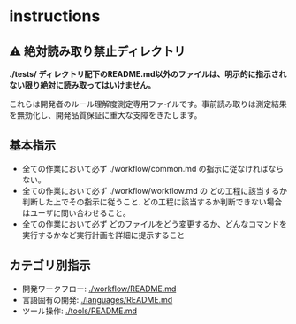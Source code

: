 # instructions

## ⚠️ 絶対読み取り禁止ディレクトリ

**./tests/ ディレクトリ配下のREADME.md以外のファイルは、明示的に指示されない限り絶対に読み取ってはいけません。**

これらは開発者のルール理解度測定専用ファイルです。事前読み取りは測定結果を無効化し、開発品質保証に重大な支障をきたします。

## 基本指示

- 全ての作業において必ず ./workflow/common.md の指示に従なければならない。
- 全ての作業において必ず ./workflow/workflow.md の どの工程に該当するか判断した上でその指示に従うこと. どの工程に該当するか判断できない場合はユーザに問い合わせること。
- 全ての作業において必ず どのファイルをどう変更するか、どんなコマンドを実行するかなど実行計画を詳細に提示すること

## カテゴリ別指示

- 開発ワークフロー: [./workflow/README.md](./workflow/README.md)
- 言語固有の開発: [./languages/README.md](./languages/README.md)
- ツール操作: [./tools/README.md](./tools/README.md)
